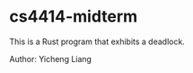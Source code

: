 cs4414-midterm
==============
This is a Rust program that exhibits a deadlock.

Author: Yicheng Liang

